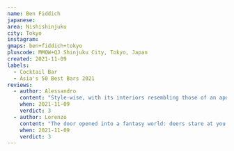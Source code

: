 ```yaml
---
name: Ben Fiddich
japanese: 
area: Nishishinjuku
city: Tokyo
instagram: 
gmaps: ben+fiddich+tokyo
pluscode: MMQW+QJ Shinjuku City, Tokyo, Japan
created: 2021-11-09
labels:
  - Cocktail Bar
  - Asia's 50 Best Bars 2021
reviews:
  - author: Alessandro
    content: "Style-wise, with its interiors resembling those of an apothecary, Ben Fiddich is as evokative as any bar can be. Unfortunately, its cocktails did not quite lived to the hype. Old fashioned: unbalanced. Pear-based cocktail: too weak. Final score: good but no great."
    when: 2021-11-09
    verdict: 3
  - author: Lorenzo
    content: "The door opened into a fantasy world: deers stare at you from the walls, rabbits step through windows, bramble obscures fellow adventurers. We sat next to Cloud, Tifa and Barrett, and ordered some Megalixirs. Sadly all we got were potions."
    when: 2021-11-09
    verdict: 3
---
```

